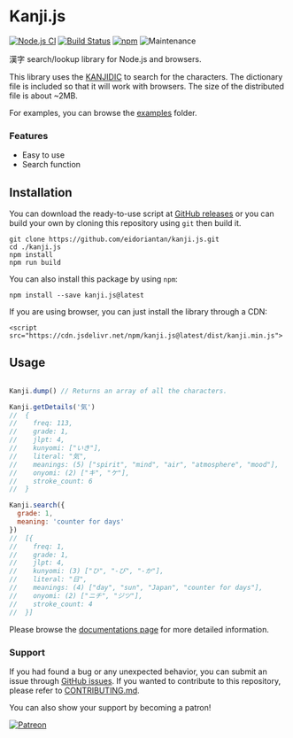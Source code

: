 
# Kanji.js
[![Node.js CI](https://github.com/eidoriantan/kanji.js/workflows/Node.js%20CI/badge.svg)](https://github.com/eidoriantan/kanji.js/actions?query=workflow%3A%22Node.js+CI%22)
[![Build Status](https://travis-ci.com/eidoriantan/kanji.js.svg?branch=master)](https://travis-ci.com/eidoriantan/kanji.js)
[![npm](https://img.shields.io/npm/v/kanji.js/latest?registry_uri=https%3A%2F%2Fregistry.npmjs.com%2Fkanji.js&label=kanji.js@latest)](https://npmjs.com/kanji.js)
![Maintenance](https://img.shields.io/maintenance/yes/2020)

漢字 search/lookup library for Node.js and browsers.

This library uses the
[KANJIDIC](http://www.edrdg.org/wiki/index.php/KANJIDIC_Project) to search for
the characters. The dictionary file is included so that it will work with
browsers. The size of the distributed file is about ~2MB.

For examples, you can browse the
[examples](https://github.com/eidoriantan/kanji.js/tree/master/examples) folder.

### Features
 * Easy to use
 * Search function

## Installation
You can download the ready-to-use script at
[GitHub releases](https://github.com/eidoriantan/kanji.js/releases) or you can
build your own by cloning this repository using `git` then build it.

```shell
git clone https://github.com/eidoriantan/kanji.js.git
cd ./kanji.js
npm install
npm run build
```

You can also install this package by using `npm`:

```shell
npm install --save kanji.js@latest
```

If you are using browser, you can just install the library through a CDN:

```
<script src="https://cdn.jsdelivr.net/npm/kanji.js@latest/dist/kanji.min.js">
```

## Usage
```javascript

Kanji.dump() // Returns an array of all the characters.

Kanji.getDetails('気')
//  {
//    freq: 113,
//    grade: 1,
//    jlpt: 4,
//    kunyomi: ["いき"],
//    literal: "気",
//    meanings: (5) ["spirit", "mind", "air", "atmosphere", "mood"],
//    onyomi: (2) ["キ", "ケ"],
//    stroke_count: 6
//  }

Kanji.search({
  grade: 1,
  meaning: 'counter for days'
})
//  [{
//    freq: 1,
//    grade: 1,
//    jlpt: 4,
//    kunyomi: (3) ["ひ", "-び", "-か"],
//    literal: "日",
//    meanings: (4) ["day", "sun", "Japan", "counter for days"],
//    onyomi: (2) ["ニチ", "ジツ"],
//    stroke_count: 4
//  }]
```

Please browse the [documentations page](https://kanji.js.org/docs/kanji.html)
for more detailed information.

### Support
If you had found a bug or any unexpected behavior, you can submit an issue
through [GitHub issues](https://github.com/eidoriantan/kanji.js/issues). If you
wanted to contribute to this repository, please refer to
[CONTRIBUTING.md](https://github.com/eidoriantan/kanji.js/blob/master/CONTRIBUTING.md).

You can also show your support by becoming a patron!

[![Patreon](https://c5.patreon.com/external/logo/become_a_patron_button.png)](https://www.patreon.com/eidoriantan)

